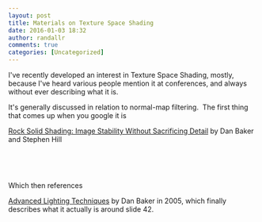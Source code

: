 ```yaml
---
layout: post
title: Materials on Texture Space Shading
date: 2016-01-03 18:32
author: randallr
comments: true
categories: [Uncategorized]
---
```

I've recently developed an interest in Texture Space Shading, mostly, because I've heard various people mention it at conferences, and always without ever describing what it is.

It's generally discussed in relation to normal-map filtering.  The first thing that comes up when you google it is

<a href="http://www.selfshadow.com/talks/rock_solid_shading_v1.pdf">Rock Solid Shading: Image Stability Without Sacrificing Detail</a> by Dan Baker and Stephen Hill

&nbsp;

&nbsp;

Which then references

<a href="http://www.slideshare.net/mobius.cn/advanced-lighting-techniques-dan-baker-meltdown-2005">Advanced Lighting Techniques</a> by Dan Baker in 2005, which finally describes what it actually is around slide 42.

